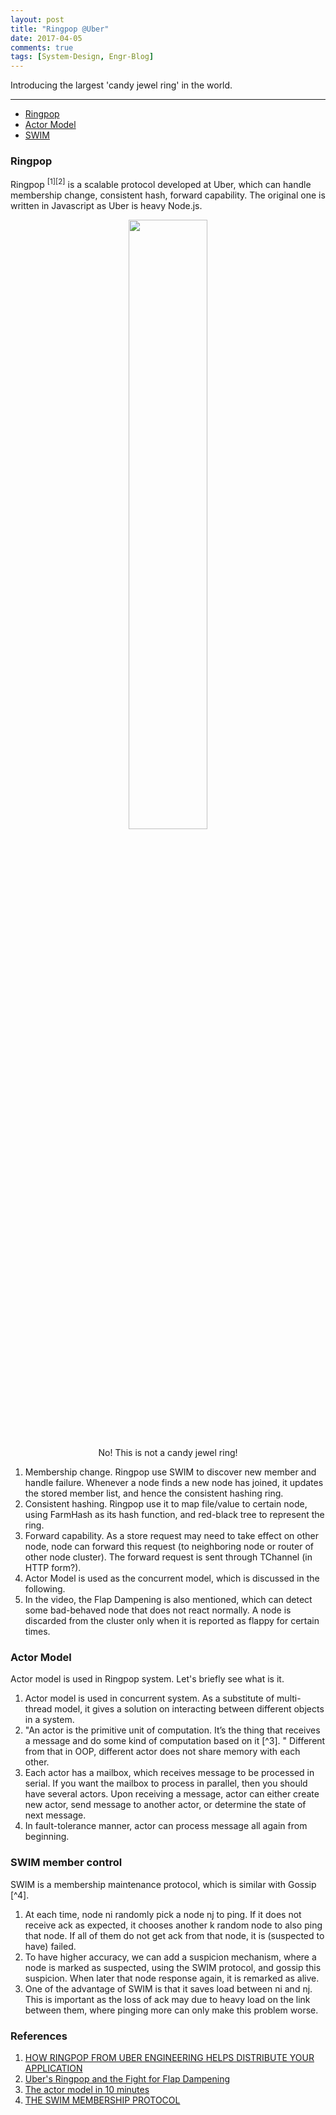 ```yaml
---
layout: post
title: "Ringpop @Uber"
date: 2017-04-05
comments: true
tags: [System-Design, Engr-Blog]
---
```


<div class="post-teaser"> Introducing the largest 'candy jewel ring' in the world. </div>
<!-- more -->

<hr/>

* [Ringpop](#rp)
* [Actor Model](#am)
* [SWIM](#sw)

<div id="rp">
</div>

### Ringpop
Ringpop <sup>[1][2]</sup> is a scalable protocol developed at Uber, which can handle membership change, consistent hash, forward capability. The original one is written in Javascript as Uber is heavy Node.js.

<div style="text-align: center">
<img style="width: 50%" src ="{{site.url}}/images/2017-04/Ringpop-Forwarding-Request-Step-1.png" />
<p class='imageNotation'>No! This is not a candy jewel ring!</p>
</div>

1. Membership change. Ringpop use SWIM to discover new member and handle failure. Whenever a node finds a new node has joined, it updates the stored member list, and hence the consistent hashing ring.
2. Consistent hashing. Ringpop use it to map file/value to certain node, using FarmHash as its hash function, and red-black tree to represent the ring.
3. Forward capability. As a store request may need to take effect on other node, node can forward this request (to neighboring node or router of other node cluster). The forward request is sent through TChannel (in HTTP form?).
4. Actor Model is used as the concurrent model, which is discussed in the following.
5. In the video, the Flap Dampening is also mentioned, which can detect some bad-behaved node that does not react normally. A node is discarded from the cluster only when it is reported as flappy for certain times.

<div id="am">
</div>

### Actor Model
Actor model is used in Ringpop system. Let's briefly see what is it.

1. Actor model is used in concurrent system. As a substitute of multi-thread model, it gives a solution on interacting between different objects in a system.
2. "An actor is the primitive unit of computation. It’s the thing that receives a message and do some kind of computation based on it [^3]. " Different from that in OOP, different actor does not share memory with each other.
3. Each actor has a mailbox, which receives message to be processed in serial. If you want the mailbox to process in parallel, then you should have several actors. Upon receiving a message, actor can either create new actor, send message to another actor, or determine the state of next message.
4. In fault-tolerance manner, actor can process message all again from beginning.

<div id="sw">
</div>

### SWIM member control
SWIM is a membership maintenance protocol, which is similar with Gossip [^4].

1. At each time, node ni randomly pick a node nj to ping. If it does not receive ack as expected, it chooses another k random node to also ping that node. If all of them do not get ack from that node, it is (suspected to have) failed.
2. To have higher accuracy, we can add a suspicion mechanism, where a node is marked as suspected, using the SWIM protocol, and gossip this suspicion. When later that node response again, it is remarked as alive.
3. One of the advantage of SWIM is that it saves load between ni and nj. This is important as the loss of ack may due to heavy load on the link between them, where pinging more can only make this problem worse.

### References
1. [HOW RINGPOP FROM UBER ENGINEERING HELPS DISTRIBUTE YOUR APPLICATION](https://eng.uber.com/intro-to-ringpop/)
2. [Uber's Ringpop and the Fight for Flap Dampening](https://www.youtube.com/watch?v=OQyqJWQHp3g/)
3. [The actor model in 10 minutes](http://www.brianstorti.com/the-actor-model/)
4. [THE SWIM MEMBERSHIP PROTOCOL](https://prakhar.me/articles/swim/)